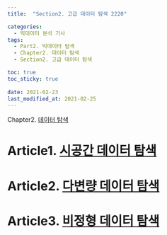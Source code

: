 ```yaml
---
title:  "Section2. 고급 데이터 탐색 2220"

categories:
  - 빅데이터 분석 기사
tags: 
  - Part2. 빅데이터 탐색
  - Chapter2. 데이터 탐색
  - Section2. 고급 데이터 탐색

toc: true
toc_sticky: true
 
date: 2021-02-23
last_modified_at: 2021-02-25
---
```


Chapter2. [데이터 탐색]()

# Article1. [시공간 데이터 탐색]()

# Article2. [다변량 데이터 탐색]()

# Article3. [비정형 데이터 탐색]()